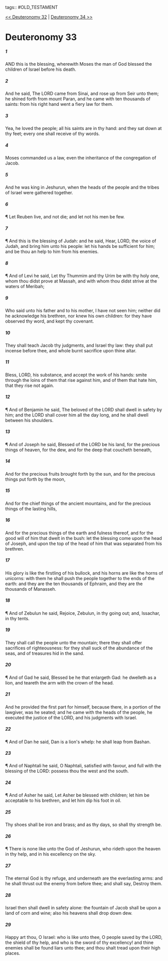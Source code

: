 tags:: #OLD_TESTAMENT

[<< Deuteronomy 32](OLD_TESTAMENT/05_Deuteronomy/Deuteronomy_32.md) | [Deuteronomy 34 >>](OLD_TESTAMENT/05_Deuteronomy/Deuteronomy_34.md)

# Deuteronomy 33

##### 1

AND this is the blessing, wherewith Moses the man of God blessed the children of Israel before his death.

##### 2

And he said, The LORD came from Sinai, and rose up from Seir unto them; he shined forth from mount Paran, and he came with ten thousands of saints: from his right hand went a fiery law for them.

##### 3

Yea, he loved the people; all his saints are in thy hand: and they sat down at thy feet; every one shall receive of thy words.

##### 4

Moses commanded us a law, even the inheritance of the congregation of Jacob.

##### 5

And he was king in Jeshurun, when the heads of the people and the tribes of Israel were gathered together.

##### 6

¶ Let Reuben live, and not die; and let not his men be few.

##### 7

¶ And this is the blessing of Judah: and he said, Hear, LORD, the voice of Judah, and bring him unto his people: let his hands be sufficient for him; and be thou an help to him from his enemies.

##### 8

¶ And of Levi he said, Let thy Thummim and thy Urim be with thy holy one, whom thou didst prove at Massah, and with whom thou didst strive at the waters of Meribah;

##### 9

Who said unto his father and to his mother, I have not seen him; neither did he acknowledge his brethren, nor knew his own children: for they have observed thy word, and kept thy covenant.

##### 10

They shall teach Jacob thy judgments, and Israel thy law: they shall put incense before thee, and whole burnt sacrifice upon thine altar.

##### 11

Bless, LORD, his substance, and accept the work of his hands: smite through the loins of them that rise against him, and of them that hate him, that they rise not again.

##### 12

¶ And of Benjamin he said, The beloved of the LORD shall dwell in safety by him; and the LORD shall cover him all the day long, and he shall dwell between his shoulders.

##### 13

¶ And of Joseph he said, Blessed of the LORD be his land, for the precious things of heaven, for the dew, and for the deep that coucheth beneath,

##### 14

And for the precious fruits brought forth by the sun, and for the precious things put forth by the moon,

##### 15

And for the chief things of the ancient mountains, and for the precious things of the lasting hills,

##### 16

And for the precious things of the earth and fulness thereof, and for the good will of him that dwelt in the bush: let the blessing come upon the head of Joseph, and upon the top of the head of him that was separated from his brethren.

##### 17

His glory is like the firstling of his bullock, and his horns are like the horns of unicorns: with them he shall push the people together to the ends of the earth: and they are the ten thousands of Ephraim, and they are the thousands of Manasseh.

##### 18

¶ And of Zebulun he said, Rejoice, Zebulun, in thy going out; and, Issachar, in thy tents.

##### 19

They shall call the people unto the mountain; there they shall offer sacrifices of righteousness: for they shall suck of the abundance of the seas, and of treasures hid in the sand.

##### 20

¶ And of Gad he said, Blessed be he that enlargeth Gad: he dwelleth as a lion, and teareth the arm with the crown of the head.

##### 21

And he provided the first part for himself, because there, in a portion of the lawgiver, was he seated; and he came with the heads of the people, he executed the justice of the LORD, and his judgments with Israel.

##### 22

¶ And of Dan he said, Dan is a lion's whelp: he shall leap from Bashan.

##### 23

¶ And of Naphtali he said, O Naphtali, satisfied with favour, and full with the blessing of the LORD: possess thou the west and the south.

##### 24

¶ And of Asher he said, Let Asher be blessed with children; let him be acceptable to his brethren, and let him dip his foot in oil.

##### 25

Thy shoes shall be iron and brass; and as thy days, so shall thy strength be.

##### 26

¶ There is none like unto the God of Jeshurun, who rideth upon the heaven in thy help, and in his excellency on the sky.

##### 27

The eternal God is thy refuge, and underneath are the everlasting arms: and he shall thrust out the enemy from before thee; and shall say, Destroy them.

##### 28

Israel then shall dwell in safety alone: the fountain of Jacob shall be upon a land of corn and wine; also his heavens shall drop down dew.

##### 29

Happy art thou, O Israel: who is like unto thee, O people saved by the LORD, the shield of thy help, and who is the sword of thy excellency! and thine enemies shall be found liars unto thee; and thou shalt tread upon their high places.
